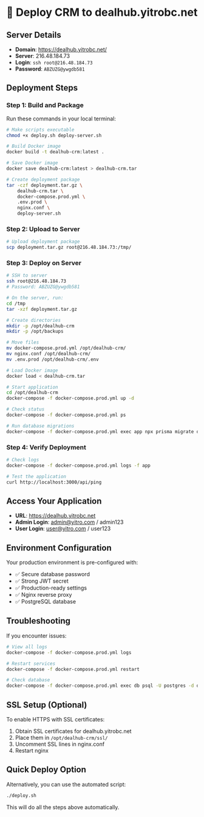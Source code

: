 # 🚀 Deploy CRM to dealhub.yitrobc.net

## Server Details

- **Domain**: https://dealhub.yitrobc.net/
- **Server**: 216.48.184.73
- **Login**: `ssh root@216.48.184.73`
- **Password**: `ABZUZG@ywgdb581`

## Deployment Steps

### Step 1: Build and Package

Run these commands in your local terminal:

```bash
# Make scripts executable
chmod +x deploy.sh deploy-server.sh

# Build Docker image
docker build -t dealhub-crm:latest .

# Save Docker image
docker save dealhub-crm:latest > dealhub-crm.tar

# Create deployment package
tar -czf deployment.tar.gz \
    dealhub-crm.tar \
    docker-compose.prod.yml \
    .env.prod \
    nginx.conf \
    deploy-server.sh
```

### Step 2: Upload to Server

```bash
# Upload deployment package
scp deployment.tar.gz root@216.48.184.73:/tmp/
```

### Step 3: Deploy on Server

```bash
# SSH to server
ssh root@216.48.184.73
# Password: ABZUZG@ywgdb581

# On the server, run:
cd /tmp
tar -xzf deployment.tar.gz

# Create directories
mkdir -p /opt/dealhub-crm
mkdir -p /opt/backups

# Move files
mv docker-compose.prod.yml /opt/dealhub-crm/
mv nginx.conf /opt/dealhub-crm/
mv .env.prod /opt/dealhub-crm/.env

# Load Docker image
docker load < dealhub-crm.tar

# Start application
cd /opt/dealhub-crm
docker-compose -f docker-compose.prod.yml up -d

# Check status
docker-compose -f docker-compose.prod.yml ps

# Run database migrations
docker-compose -f docker-compose.prod.yml exec app npx prisma migrate deploy
```

### Step 4: Verify Deployment

```bash
# Check logs
docker-compose -f docker-compose.prod.yml logs -f app

# Test the application
curl http://localhost:3000/api/ping
```

## Access Your Application

- **URL**: https://dealhub.yitrobc.net
- **Admin Login**: admin@yitro.com / admin123
- **User Login**: user@yitro.com / user123

## Environment Configuration

Your production environment is pre-configured with:

- ✅ Secure database password
- ✅ Strong JWT secret
- ✅ Production-ready settings
- ✅ Nginx reverse proxy
- ✅ PostgreSQL database

## Troubleshooting

If you encounter issues:

```bash
# View all logs
docker-compose -f docker-compose.prod.yml logs

# Restart services
docker-compose -f docker-compose.prod.yml restart

# Check database
docker-compose -f docker-compose.prod.yml exec db psql -U postgres -d dealhub_crm
```

## SSL Setup (Optional)

To enable HTTPS with SSL certificates:

1. Obtain SSL certificates for dealhub.yitrobc.net
2. Place them in `/opt/dealhub-crm/ssl/`
3. Uncomment SSL lines in nginx.conf
4. Restart nginx

## Quick Deploy Option

Alternatively, you can use the automated script:

```bash
./deploy.sh
```

This will do all the steps above automatically.
